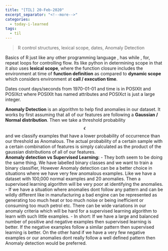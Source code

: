 ```yaml
---
title: "[TIL] 20-Feb-2020"
excerpt_separator: "<!--more-->"
categories:
  - today-i-learned
tags:
  - til 
---
```


> R control structures, lexical scope, dates, Anomaly Detection

<!--more-->

Basics of R just like any other programming language , has while , for, repeat loops for controlling flow. Its like python in determining scope in that it also uses **lexical scope**, where the function closure includes the environment at time of **function definition** as compared to **dynamic scope** which considers environment at **call / execution time**.

Dates count days/seconds from 1970-01-01 and time is in POSIXlt and POSIXct where POSIXlt has named attributes and POSIXct is just a large integer.

**Anomaly Detection** is an algorithm to help find anomalies in our dataset. It works by first assuming that all of our features are following a **Gaussian / Normal distribution**. Then we take a threshold probability $$\epsilon$$ and we classify examples that have a lower probability of occurrence than our threshold as Anomalous. The actual probability of a certain sample with a certain combination of features is simply calculated as the product of the gaussian distributions of all of our features.  
**Anomaly detection vs Supervised Learning:**
    - They both seem to be doing the same thing. We have labelled binary classes and we want to train a binary classifier, However Anomaly detection can be a better choice in situations where we have very few anomalous examples. Like we have a dataset with 100,000 normal examples and 20 anomalies. Then a supervised learning algorithm will be very poor at identifying the anomalies.
    - If we have a situation where anomalies dont follow any pattern and can be wildly different like in manufacturing a bad engine can be represented as generating too much heat or too much noise or being inefficient or consuming too much petrol etc. There can be wide variations in our anomaly criteria which will be hard for a supervised learning algorithm to learn with such little examples.
    - In short: If we have a large and balanced number of positive and negative examples then supervised learning is better. If the negative examples follow a similar pattern then supervised learning is better. On the other hand if we have a very few negative examples or our anomalies dont really follow a well defined pattern then Anomaly detection would be preferred.
